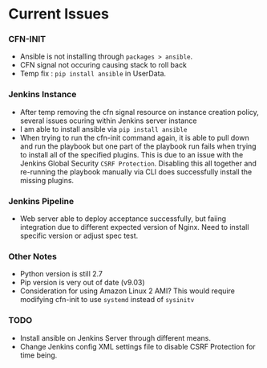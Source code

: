 # Current Issues

### CFN-INIT
- Ansible is not installing through `packages > ansible`.
- CFN signal not occuring causing stack to roll back
- Temp fix : `pip install ansible` in UserData.

### Jenkins Instance
- After temp removing the cfn signal resource on instance creation policy, several issues ocuring within Jenkins server instance
- I am able to install ansible via `pip install ansible`
- When trying to run the cfn-init command again, it is able to pull down and run the playbook but one part of the playbook run fails
when trying to install all of the specified plugins. This is due to an issue with the Jenkins  Global Security `CSRF Protection`. 
Disabling this all together and re-running the playbook manually via CLI does successfully install the missing plugins.

### Jenkins Pipeline
- Web server able to deploy acceptance successfully, but faiing integration due to different expected version of Nginx. Need to install specific version or adjust spec test.

### Other Notes
- Python version is still 2.7
- Pip version is very out of date (v9.03)
- Consideration for using Amazon Linux 2 AMI? This would require modifying cfn-init to use `systemd` instead of `sysinitv`

### TODO
- Install ansible on Jenkins Server through different means.
- Change Jenkins config XML settings file to disable CSRF Protection for time being.